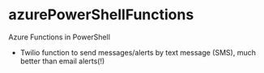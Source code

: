 # azurePowerShellFunctions
Azure Functions in PowerShell
- Twilio function to send messages/alerts by text message (SMS), much better than email alerts(!)
 

